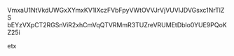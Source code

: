 VmxaU1NtVkdUWGxXYmxKV1lXczFVbFpyVWtOVVJrVjVUVlJDVGsxc1NrTlZS
bEYzVXpCT2RGSnViR2xhCmVqQTVRMmR3TUZreVRUMEtDblo0YUE9PQoKZ25i

etx